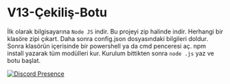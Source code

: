 # V13-Çekiliş-Botu

İlk olarak bilgisayarına `Node JS` indir.
Bu projeyi zip halinde indir.
Herhangi bir klasöre zipi çıkart.
Daha sonra config.json dosyasındaki bilgileri doldur.
Sonra klasörün içerisinde bir powershell ya da cmd penceresi aç.
npm install yazarak tüm modülleri kur.
Kurulum bittikten sonra `node .js` yaz ve botu başlat.

[![Discord Presence](https://lanyard.cnrad.dev/api/153930618005094400?animated=true&borderRadius=7px&theme=dark)](https://discord.com/users/153930618005094400)


